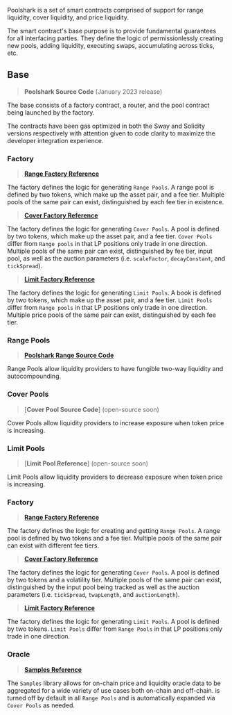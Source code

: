 
Poolshark is a set of smart contracts comprised of support for range liquidity, cover liquidity, and price liquidity.

The smart contract's base purpose is to provide fundamental guarantees for all interfacing parties. They define the logic of permissionlessly creating new pools, adding liquidity, executing swaps, accumulating across ticks, etc.

## Base

> **Poolshark Source Code** (January 2023 release)

The base consists of a factory contract, a router, and the pool contract being launched by the factory.

The contracts have been gas optimized in both the Sway and Solidity versions respectively with attention given to code clarity to maximize the developer integration experience.

### Factory

> [**Range Factory Reference**](./range/RangePoolFactory)

The factory defines the logic for generating `Range Pools`. A range pool is defined by two tokens, which make up the asset pair, and a fee tier. Multiple pools of the same pair can exist, distinguished by each fee tier in existence.

> [**Cover Factory Reference**](../cover/CoverPoolFactory)

The factory defines the logic for generating `Cover Pools`. A pool is defined by two tokens, which make up the asset pair, and a fee tier. `Cover Pools` differ from `Range pools` in that LP positions only trade in one direction. Multiple pools of the same pair can exist, distinguished by fee tier, input pool, as well as the auction parameters (i.e. `scaleFactor`, `decayConstant`, and `tickSpread`).

> [**Limit Factory Reference**](../limit/LimitPoolFactory)

The factory defines the logic for generating `Limit Pools`. A book is defined by two tokens, which make up the asset pair, and a fee tier. `Limit Pools` differ from `Range pools` in that LP positions only trade in one direction. Multiple price pools of the same pair can exist, distinguished by each fee tier.

### Range Pools

> [**Poolshark Range Source Code**](https://github.com/poolsharks-protocol/range)

Range Pools allow liquidity providers to have fungible two-way liquidity and autocompounding.

### Cover Pools

> [**Cover Pool Source Code**] (open-source soon)

Cover Pools allow liquidity providers to increase exposure when token price is increasing.

### Limit Pools

> [**Limit Pool Reference**] (open-source soon)

Limit Pools allow liquidity providers to decrease exposure when token price is increasing.

### Factory

> [**Range Factory Reference**](../base/RangePoolFactory)

The factory defines the logic for creating and getting `Range Pools`. A range pool is defined by two tokens and a fee tier. Multiple pools of the same pair can exist with different fee tiers.

> [**Cover Factory Reference**](../base/CoverPoolFactory)

The factory defines the logic for generating `Cover Pools`. A pool is defined by two tokens and a volatility tier. Multiple pools of the same pair can exist, distinguished by the input pool being tracked as well as the auction parameters (i.e. `tickSpread`, `twapLength`, and `auctionLength`).

> [**Limit Factory Reference**](../base/LimitPoolFactory)

The factory defines the logic for generating `Limit Pools`. A pool is defined by two tokens. `Limit Pools` differ from `Range Pools` in that LP positions only trade in one direction.

### Oracle

> [**Samples Reference**](./libraries/Samples.en.md)

The `Samples` library allows for on-chain price and liquidity oracle data to be aggregated for a wide variety of use cases both on-chain and off-chain.  is turned off by default in all `Range Pools` and is automatically expanded via `Cover Pools` as needed.

<br/><br/><br/><br/>